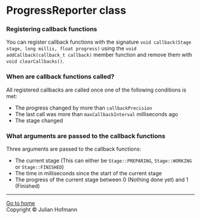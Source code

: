 # ProgressReporter class 

### Registering callback functions
You can register callback functions with the signature `void callback(Stage stage, long millis, float progress)`
using the `void addCallback(callback_t callback)`
member function and remove them with `void clearCallbacks()`.

### When are callback functions called?
All registered callbacks are called once one of the following conditions is met:
- The progress changed by more than `callbackPrecision`
- The last call was more than `maxCallbackInterval` milliseconds ago
- The stage changed

### What arguments are passed to the callback functions
Three arguments are passed to the callback functions:
- The current stage (This can either be `Stage::PREPARING`, `Stage::WORKING` or `Stage::FINISHED`)
- The time in milliseconds since the start of the current stage
- The progress of the current stage between 0 (Nothing done yet) and 1 (Finished)

---
[Go to home](Home.md)\
Copyright © Julian Hofmann
